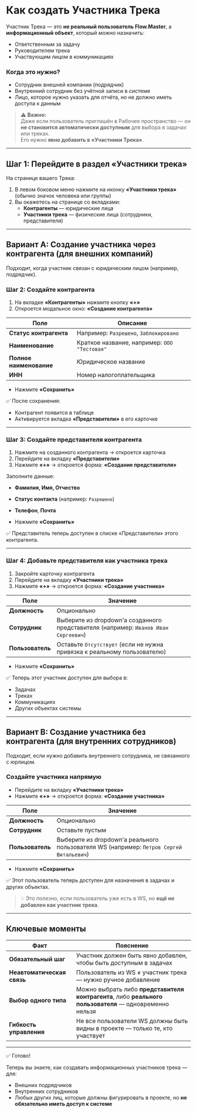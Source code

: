 # Как создать Участника Трека

Участник Трека — это **не реальный пользователь Flow.Master**, а **информационный объект**, который можно назначить:

- Ответственным за задачу
- Руководителем трека
- Участвующим лицом в коммуникациях

### Когда это нужно?
- Сотрудник внешней компании (подрядчик)
- Внутренний сотрудник без учётной записи в системе
- Лицо, которое нужно указать для отчёта, но не должно иметь доступа к данным

> ⚠️ **Важно:**  
> Даже если пользователь приглашён в Рабочее пространство — он **не становится автоматически доступным** для выбора в задачах или треках.  
> Его нужно **явно добавить в «Участники Трека»**.

---

## Шаг 1: Перейдите в раздел «Участники трека»

На странице вашего Трека:

1. В левом боковом меню нажмите на иконку **«Участники трека»**  
   (обычно значок человека или группы)
2. Вы окажетесь на странице со вкладками:
   - **Контрагенты** — юридические лица
   - **Участники трека** — физические лица (сотрудники, представители)

---

## Вариант A: Создание участника через контрагента (для внешних компаний)

Подходит, когда участник связан с юридическим лицом (например, подрядчик).

### Шаг 2: Создайте контрагента

1. На вкладке **«Контрагенты»** нажмите кнопку **«+»**
2. Откроется модальное окно: **«Создание контрагента»**

| Поле | Описание |
|------|--------|
| **Статус контрагента** | Например: `Разрешено`, `Заблокировано` |
| **Наименование** | Краткое название, например: `ООО "Тестовая"` |
| **Полное наименование** | Юридическое название |
| **ИНН** | Номер налогоплательщика |

- Нажмите **«Сохранить»**

✅ После сохранения:

- Контрагент появится в таблице
- Активируется вкладка **«Представители»** в его карточке

---

### Шаг 3: Создайте представителя контрагента

1. Нажмите на созданного контрагента → откроется карточка
2. Перейдите на вкладку **«Представители»**
3. Нажмите **«+»** → откроется форма: **«Создание представителя»**

Заполните данные:
- **Фамилия, Имя, Отчество**
- **Статус контакта** (например: `Разрешено`)
- **Телефон**, **Почта**

- Нажмите **«Сохранить»**

✅ Представитель теперь доступен в списке «Представители» этого контрагента.

---

### Шаг 4: Добавьте представителя как участника трека

1. Закройте карточку контрагента
2. Перейдите на вкладку **«Участники трека»**
3. Нажмите **«+»** → откроется форма: **«Создание участника»**

| Поле | Значение |
|------|--------|
| **Должность** | Опционально |
| **Сотрудник** | Выберите из dropdown’а созданного представителя (например: `Иванов Иван Сергеевич`) |
| **Пользователь** | Оставьте `Отсутствует` (если не нужна привязка к реальному пользователю) |

- Нажмите **«Сохранить»**

✅ Теперь этот участник доступен для выбора в:
- Задачах
- Треках
- Коммуникациях
- Других объектах системы

---

## Вариант B: Создание участника без контрагента (для внутренних сотрудников)

Подходит, если нужно добавить внутреннего сотрудника, не связанного с юрлицом.

### Создайте участника напрямую

- Перейдите на вкладку **«Участники трека»**
- Нажмите **«+»** → откроется форма: **«Создание участника»**

| Поле | Значение |
|------|--------|
| **Должность** | Опционально |
| **Сотрудник** | Оставьте пустым |
| **Пользователь** | Выберите из dropdown’а реального пользователя WS (например: `Петров Сергей Витальевич`) |

- Нажмите **«Сохранить»**

✅ Этот пользователь теперь доступен для назначения в задачах и других объектах.

> 💡 Это полезно, если пользователь уже есть в WS, но **ещё не добавлен как участник трека**.

---

## Ключевые моменты

| Факт | Пояснение |
|------|----------|
| **Обязательный шаг** | Участник должен быть явно добавлен, чтобы быть доступным в задачах |
| **Неавтоматическая связь** | Пользователь из WS ≠ участник трека — нужно ручное добавление |
| **Выбор одного типа** | Можно выбрать либо **представителя контрагента**, либо **реального пользователя** — одновременно нельзя |
| **Гибкость управления** | Не все пользователи WS должны быть видны в проекте — только те, кто участвует |

---

✅ Готово!

Теперь вы знаете, как создавать информационных участников трека — для:

- Внешних подрядчиков
- Внутренних сотрудников
- Любых других лиц, которые должны фигурировать в проекте, но **не обязательно иметь доступ к системе**